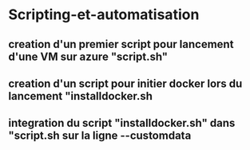 # Scripting-et-automatisation
## creation d'un premier script pour lancement d'une VM sur azure "script.sh"
>
## creation d'un script pour initier docker lors du lancement "installdocker.sh
>
## integration du script "installdocker.sh" dans "script.sh sur la ligne --customdata